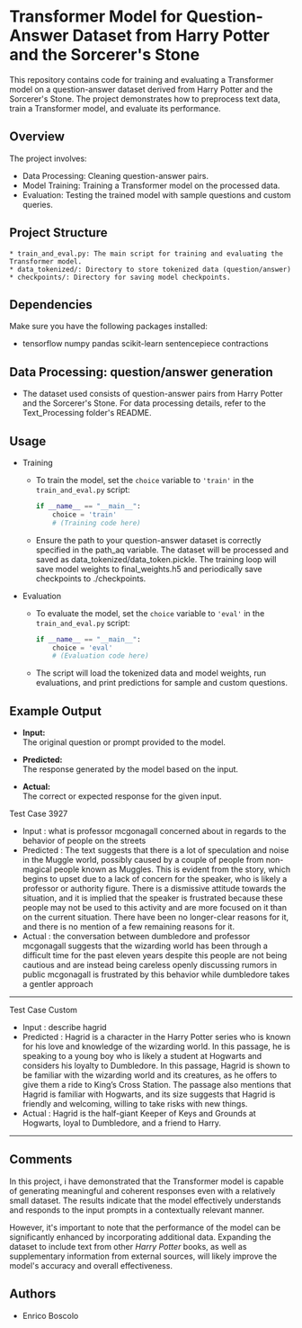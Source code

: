 # Transformer Model for Question-Answer Dataset from Harry Potter and the Sorcerer's Stone

This repository contains code for training and evaluating a Transformer model on a question-answer dataset derived from Harry Potter and the Sorcerer's Stone. The project demonstrates how to preprocess text data, train a Transformer model, and evaluate its performance.

## Overview
The project involves:
* Data Processing: Cleaning question-answer pairs.
* Model Training: Training a Transformer model on the processed data.
* Evaluation: Testing the trained model with sample questions and custom queries.

## Project Structure
	* train_and_eval.py: The main script for training and evaluating the Transformer model.
	* data_tokenized/: Directory to store tokenized data (question/answer)
	* checkpoints/: Directory for saving model checkpoints.



## Dependencies
Make sure you have the following packages installed:
* tensorflow numpy pandas scikit-learn sentencepiece contractions



## Data Processing: question/answer generation
* The dataset used consists of question-answer pairs from Harry Potter and the Sorcerer's Stone. For data processing details, refer to the Text_Processing folder's README.


## Usage
* Training
	-  To train the model, set the `choice` variable to `'train'` in the `train_and_eval.py` script:
		```python
		if __name__ == "__main__":
		    choice = 'train'
		    # (Training code here)
  		```
	- Ensure the path to your question-answer dataset is correctly specified in the path_aq variable. The dataset will be processed and saved as data_tokenized/data_token.pickle.
The training loop will save model weights to final_weights.h5 and periodically save checkpoints to ./checkpoints.

* Evaluation
	-  To evaluate the model, set the `choice` variable to `'eval'` in the `train_and_eval.py` script:
		```python
		if __name__ == "__main__":
		    choice = 'eval'
		    # (Evaluation code here)
  		```
	- The script will load the tokenized data and model weights, run evaluations, and print predictions for sample and custom questions.


## Example Output
- **Input:**  
  The original question or prompt provided to the model.

- **Predicted:**  
  The response generated by the model based on the input.

- **Actual:**  
  The correct or expected response for the given input.

Test Case 3927
* Input      : what is professor mcgonagall concerned about in regards to the behavior of people on the streets
* Predicted  : The text suggests that there is a lot of speculation and noise in the Muggle world, possibly caused by a couple of people from non-magical people known as Muggles. This is evident from the story, which begins to upset due to a lack of concern for the speaker, who is likely a professor or authority figure. There is a dismissive attitude towards the situation, and it is implied that the speaker is frustrated because these people may not be used to this activity and are more focused on it than on the current situation. There have been no longer-clear reasons for it, and there is no mention of a few remaining reasons for it.
* Actual     : the conversation between dumbledore and professor mcgonagall suggests that the wizarding world has been through a difficult time for the past eleven years despite this people are not being cautious and are instead being careless openly discussing rumors in public mcgonagall is frustrated by this behavior while dumbledore takes a gentler approach
-----------------
Test Case Custom
* Input      : describe hagrid
* Predicted  : Hagrid is a character in the Harry Potter series who is known for his love and knowledge of the wizarding world. In this passage, he is speaking to a young boy who is likely a student at Hogwarts and considers his loyalty to Dumbledore. In this passage, Hagrid is shown to be familiar with the wizarding world and its creatures, as he offers to give them a ride to King’s Cross Station. The passage also mentions that Hagrid is familiar with Hogwarts, and its size suggests that Hagrid is friendly and welcoming, willing to take risks with new things.
* Actual : Hagrid is the half-giant Keeper of Keys and Grounds at Hogwarts, loyal to Dumbledore, and a friend to Harry.
----------------------------------------

## Comments
In this project, i have demonstrated that the Transformer model is capable of generating meaningful and coherent responses even with a relatively small dataset. The results indicate that the model effectively understands and responds to the input prompts in a contextually relevant manner.

However, it's important to note that the performance of the model can be significantly enhanced by incorporating additional data. Expanding the dataset to include text from other *Harry Potter* books, as well as supplementary information from external sources, will likely improve the model's accuracy and overall effectiveness.


## Authors

* Enrico Boscolo
